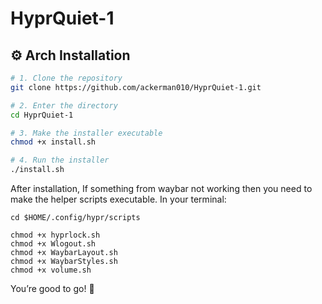 # HyprQuiet-1

## ⚙️ Arch Installation

```bash
# 1. Clone the repository
git clone https://github.com/ackerman010/HyprQuiet-1.git

# 2. Enter the directory
cd HyprQuiet-1

# 3. Make the installer executable
chmod +x install.sh

# 4. Run the installer
./install.sh
```
After installation, If something from waybar not working then you need to make the helper scripts executable. In your terminal:

```
cd $HOME/.config/hypr/scripts

chmod +x hyprlock.sh
chmod +x Wlogout.sh
chmod +x WaybarLayout.sh
chmod +x WaybarStyles.sh
chmod +x volume.sh
```
You’re good to go! 🎉
